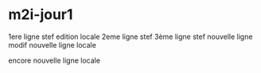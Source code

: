 # m2i-jour1
1ere ligne stef edition locale
2eme ligne stef
3ème ligne stef
nouvelle ligne modif
nouvelle ligne locale



encore nouvelle ligne locale

